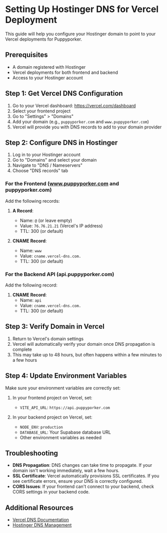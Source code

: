# Setting Up Hostinger DNS for Vercel Deployment

This guide will help you configure your Hostinger domain to point to your Vercel deployments for Puppyporker.

## Prerequisites

- A domain registered with Hostinger
- Vercel deployments for both frontend and backend
- Access to your Hostinger account

## Step 1: Get Vercel DNS Configuration

1. Go to your Vercel dashboard: https://vercel.com/dashboard
2. Select your frontend project
3. Go to "Settings" > "Domains"
4. Add your domain (e.g., `puppyporker.com` and `www.puppyporker.com`)
5. Vercel will provide you with DNS records to add to your domain provider

## Step 2: Configure DNS in Hostinger

1. Log in to your Hostinger account
2. Go to "Domains" and select your domain
3. Navigate to "DNS / Nameservers"
4. Choose "DNS records" tab

### For the Frontend (www.puppyporker.com and puppyporker.com)

Add the following records:

1. **A Record**:
   - Name: `@` (or leave empty)
   - Value: `76.76.21.21` (Vercel's IP address)
   - TTL: 300 (or default)

2. **CNAME Record**:
   - Name: `www`
   - Value: `cname.vercel-dns.com.`
   - TTL: 300 (or default)

### For the Backend API (api.puppyporker.com)

Add the following record:

1. **CNAME Record**:
   - Name: `api`
   - Value: `cname.vercel-dns.com.`
   - TTL: 300 (or default)

## Step 3: Verify Domain in Vercel

1. Return to Vercel's domain settings
2. Vercel will automatically verify your domain once DNS propagation is complete
3. This may take up to 48 hours, but often happens within a few minutes to a few hours

## Step 4: Update Environment Variables

Make sure your environment variables are correctly set:

1. In your frontend project on Vercel, set:
   - `VITE_API_URL`: `https://api.puppyporker.com`

2. In your backend project on Vercel, set:
   - `NODE_ENV`: `production`
   - `DATABASE_URL`: Your Supabase database URL
   - Other environment variables as needed

## Troubleshooting

- **DNS Propagation**: DNS changes can take time to propagate. If your domain isn't working immediately, wait a few hours.
- **SSL Certificate**: Vercel automatically provisions SSL certificates. If you see certificate errors, ensure your DNS is correctly configured.
- **CORS Issues**: If your frontend can't connect to your backend, check CORS settings in your backend code.

## Additional Resources

- [Vercel DNS Documentation](https://vercel.com/docs/concepts/projects/domains/dns-records)
- [Hostinger DNS Management](https://support.hostinger.com/en/articles/1583227-how-to-manage-dns-records)
